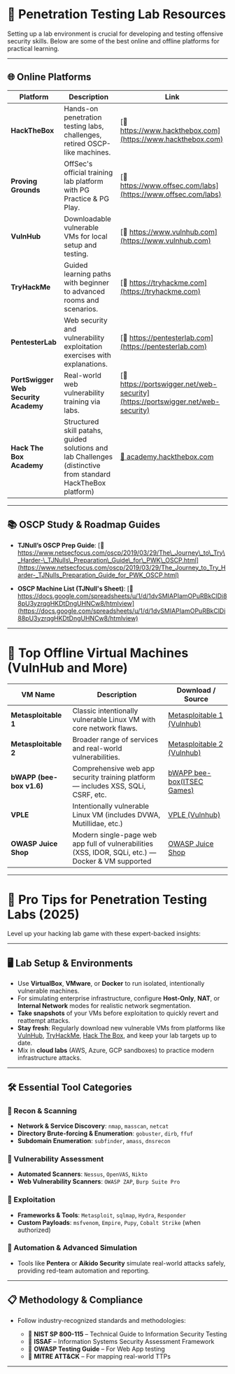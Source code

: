 
# 🧪 Penetration Testing Lab Resources

Setting up a lab environment is crucial for developing and testing offensive security skills. Below are some of the best online and offline platforms for practical learning.

---

## 🌐 Online Platforms

| **Platform**                         | **Description**                                                            | **Link**                                                                        |
| ------------------------------------ | -------------------------------------------------------------------------- | ------------------------------------------------------------------------------- |
| **HackTheBox**                       | Hands-on penetration testing labs, challenges, retired OSCP-like machines. | [🔗 https://www.hackthebox.com](https://www.hackthebox.com)                     |
| **Proving Grounds**                  | OffSec's official training lab platform with PG Practice & PG Play.        | [🔗 https://www.offsec.com/labs](https://www.offsec.com/labs)                   |
| **VulnHub**                          | Downloadable vulnerable VMs for local setup and testing.                   | [🔗 https://www.vulnhub.com](https://www.vulnhub.com)                           |
| **TryHackMe**                        | Guided learning paths with beginner to advanced rooms and scenarios.       | [🔗 https://tryhackme.com](https://tryhackme.com)                               |
| **PentesterLab**                     | Web security and vulnerability exploitation exercises with explanations.   | [🔗 https://pentesterlab.com](https://pentesterlab.com)                         |
| **PortSwigger Web Security Academy** | Real-world web vulnerability training via labs.                            | [🔗 https://portswigger.net/web-security](https://portswigger.net/web-security) |
| **Hack The Box Academy** | Structured skill patahs, guided solutions and lab Challenges (distinctive from standard HackTheBox platform) | [🔗 academy.hackthebox.com](https://academy.hackthebox.com/)

---

## 📚 OSCP Study & Roadmap Guides

* **TJNull’s OSCP Prep Guide**:
  [🔗 https://www.netsecfocus.com/oscp/2019/03/29/The\_Journey\_to\_Try\_Harder-\_TJNulls\_Preparation\_Guide\_for\_PWK\_OSCP.html](https://www.netsecfocus.com/oscp/2019/03/29/The_Journey_to_Try_Harder-_TJNulls_Preparation_Guide_for_PWK_OSCP.html)

* **OSCP Machine List (TJNull's Sheet)**:
  [🔗 https://docs.google.com/spreadsheets/u/1/d/1dvSMIAPIamOPuRBkClDi88pU3yzrqgHKDtDngUHNCw8/htmlview](https://docs.google.com/spreadsheets/u/1/d/1dvSMIAPIamOPuRBkClDi88pU3yzrqgHKDtDngUHNCw8/htmlview)

---

# 💾 Top Offline Virtual Machines (VulnHub and More)

| **VM Name**              | **Description**                                                                                    | **Download / Source**                                                                                       |
| ------------------------ | -------------------------------------------------------------------------------------------------- | ----------------------------------------------------------------------------------------------------------- |
| **Metasploitable 1**     | Classic intentionally vulnerable Linux VM with core network flaws.                                 | [Metasploitable 1 (Vulnhub)](https://www.vulnhub.com/entry/metasploitable-1,28/) |
| **Metasploitable 2**     | Broader range of services and real-world vulnerabilities.                                          | [Metasploitable 2 (Vulnhub)](https://www.vulnhub.com/entry/metasploitable-2,29/)    |
| **bWAPP (bee-box v1.6)** | Comprehensive web app security training platform — includes XSS, SQLi, CSRF, etc.                  | [bWAPP bee-box(ITSEC Games)](https://sourceforge.net/projects/bwapp/files/bee-box/)                   |
| **VPLE**        | Intentionally vulnerable Linux VM (includes DVWA, Mutillidae, etc.)                                | [VPLE (Vulnhub)](https://www.vulnhub.com/entry/vulnerable-pentesting-lab-environment-1,737/)                                    |
| **OWASP Juice Shop**     | Modern single-page web app full of vulnerabilities (XSS, IDOR, SQLi, etc.) — Docker & VM supported | [OWASP Juice Shop](https://owasp.org/www-project-juice-shop/)                                         |

---

# 🚀 Pro Tips for Penetration Testing Labs (2025)

Level up your hacking lab game with these expert-backed insights:

---

## 🖥️ Lab Setup & Environments

* Use **VirtualBox**, **VMware**, or **Docker** to run isolated, intentionally vulnerable machines.
* For simulating enterprise infrastructure, configure **Host-Only**, **NAT**, or **Internal Network** modes for realistic network segmentation.
* **Take snapshots** of your VMs before exploitation to quickly revert and reattempt attacks.
* **Stay fresh**: Regularly download new vulnerable VMs from platforms like [VulnHub](https://www.vulnhub.com/), [TryHackMe](https://tryhackme.com/), [Hack The Box](https://www.hackthebox.com/), and keep your lab targets up to date.
* Mix in **cloud labs** (AWS, Azure, GCP sandboxes) to practice modern infrastructure attacks.

---

## 🛠️ Essential Tool Categories

### 🔎 Recon & Scanning

* **Network & Service Discovery**: `nmap`, `masscan`, `netcat`
* **Directory Brute-forcing & Enumeration**: `gobuster`, `dirb`, `ffuf`
* **Subdomain Enumeration**: `subfinder`, `amass`, `dnsrecon`

### 🧠 Vulnerability Assessment

* **Automated Scanners**: `Nessus`, `OpenVAS`, `Nikto`
* **Web Vulnerability Scanners**: `OWASP ZAP`, `Burp Suite Pro`

### 🎯 Exploitation

* **Frameworks & Tools**: `Metasploit`, `sqlmap`, `Hydra`, `Responder`
* **Custom Payloads**: `msfvenom`, `Empire`, `Pupy`, `Cobalt Strike` (when authorized)

### 🤖 Automation & Advanced Simulation

* Tools like **Pentera** or **Aikido Security** simulate real-world attacks safely, providing red-team automation and reporting.

---

## 📋 Methodology & Compliance

* Follow industry-recognized standards and methodologies:

  * 🔐 **NIST SP 800-115** – Technical Guide to Information Security Testing
  * 📘 **ISSAF** – Information Systems Security Assessment Framework
  * 🧭 **OWASP Testing Guide** – For Web App testing
  * 🧱 **MITRE ATT\&CK** – For mapping real-world TTPs

---





